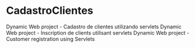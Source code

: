 # CadastroClientes
Dynamic Web project - Cadastro de clientes utilizando servlets
Dynamic Web project - Inscription de clients utilisant servlets
Dynamic Web project - Customer registration using Servlets
